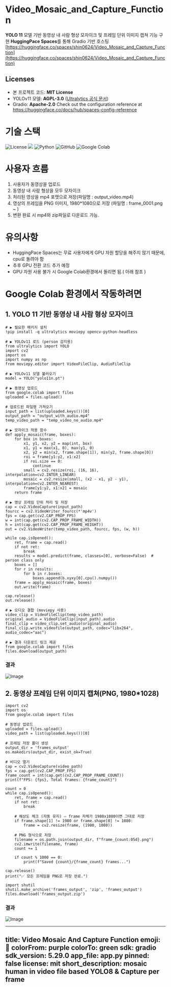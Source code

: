 # Video_Mosaic_and_Capture_Function
**YOLO 11** 모델 기반 동영상 내 사람 형상 모자이크 및 프레임 단위 이미지 캡쳐 기능 구현
**HuggingPace Spaces**를 통해 Gradio 기반 호스팅 [https://huggingface.co/spaces/shin0624/Video_Mosaic_and_Capture_Function](https://huggingface.co/spaces/shin0624/Video_Mosaic_and_Capture_Function)


## Licenses
- 본 프로젝트 코드: **MIT License**
- YOLOv11 모델: **AGPL-3.0** ([Ultralytics 공식 문서](https://ultralytics.com/license))
- Gradio: **Apache-2.0**
Check out the configuration reference at https://huggingface.co/docs/hub/spaces-config-reference

# 기술 스택
![License](https://img.shields.io/badge/License-MIT%2FAGPL--3.0-blue)
<img src="https://img.shields.io/badge/<huggingface>-<FFD21E>?style=for-the-badge&logo=<huggingface>&logoColor=white">
![Python](https://img.shields.io/badge/python-3670A0?style=for-the-badge&logo=python&logoColor=ffdd54)
![GitHub](https://img.shields.io/badge/github-%23121011.svg?style=for-the-badge&logo=github&logoColor=white)
![Google Colab](https://img.shields.io/badge/Google%20Colab-%23F9A825.svg?style=for-the-badge&logo=googlecolab&logoColor=white)

# 사용자 흐름
1. 사용자가 동영상을 업로드
2. 동영상 내 사람 형상을 모두 모자이크
3. 처리된 영상을 mp4 포맷으로 저장(파일명 : output_video.mp4)
4. 영상의 프레임을 PNG 이미지, 1980*1080으로 저장 (파일명 : frame_0001.png ~ )
5. 변환 완료 시 mp4와 zip파일로 다운로드 가능.

# 유의사항
- HuggingPace Spaces는 무료 사용자에게 GPU 자원 할당을 해주지 않기 때문에, cpu로 돌려야 함
- 추후 GPU 전환 코드 추가 예정
- GPU 자원 사용 불가 시 Google Colab환경에서 돌리면 됨.( 아래 참조 )

# Google Colab 환경에서 작동하려면
## 1. YOLO 11 기반 동영상 내 사람 형상 모자이크
```
# ▶️ 필요한 패키지 설치
!pip install -q ultralytics moviepy opencv-python-headless

# ▶️ YOLOv11 로드 (person 감지용)
from ultralytics import YOLO
import cv2
import os
import numpy as np
from moviepy.editor import VideoFileClip, AudioFileClip

# ▶️ YOLOv11 모델 불러오기
model = YOLO("yolo11n.pt")

# ▶️ 동영상 업로드
from google.colab import files
uploaded = files.upload()

# 업로드된 파일명 가져오기
input_path = list(uploaded.keys())[0]
output_path = "output_with_audio.mp4"
temp_video_path = "temp_video_no_audio.mp4"

# ▶️ 모자이크 적용 함수
def apply_mosaic(frame, boxes):
    for box in boxes:
        x1, y1, x2, y2 = map(int, box)
        x1, y1 = max(x1, 0), max(y1, 0)
        x2, y2 = min(x2, frame.shape[1]), min(y2, frame.shape[0])
        roi = frame[y1:y2, x1:x2]
        if roi.size == 0:
            continue
        small = cv2.resize(roi, (16, 16), interpolation=cv2.INTER_LINEAR)
        mosaic = cv2.resize(small, (x2 - x1, y2 - y1), interpolation=cv2.INTER_NEAREST)
        frame[y1:y2, x1:x2] = mosaic
    return frame

# ▶️ 영상 프레임 단위 처리 및 저장
cap = cv2.VideoCapture(input_path)
fourcc = cv2.VideoWriter_fourcc(*'mp4v')
fps = cap.get(cv2.CAP_PROP_FPS)
w = int(cap.get(cv2.CAP_PROP_FRAME_WIDTH))
h = int(cap.get(cv2.CAP_PROP_FRAME_HEIGHT))
out = cv2.VideoWriter(temp_video_path, fourcc, fps, (w, h))

while cap.isOpened():
    ret, frame = cap.read()
    if not ret:
        break
    results = model.predict(frame, classes=[0], verbose=False)  # person class only
    boxes = []
    for r in results:
        for b in r.boxes:
            boxes.append(b.xyxy[0].cpu().numpy())
    frame = apply_mosaic(frame, boxes)
    out.write(frame)

cap.release()
out.release()

# ▶️ 오디오 결합 (moviepy 사용)
video_clip = VideoFileClip(temp_video_path)
original_audio = VideoFileClip(input_path).audio
final_clip = video_clip.set_audio(original_audio)
final_clip.write_videofile(output_path, codec="libx264", audio_codec="aac")

# ▶️ 결과 다운로드 링크 제공
from google.colab import files
files.download(output_path)
```
### 결과
![Image](https://github.com/user-attachments/assets/408ef488-f5e4-42a8-8152-a47b4caa00a4)

## 2. 동영상 프레임 단위 이미지 캡쳐(PNG, 1980*1028)
```
import cv2
import os
from google.colab import files

# 동영상 업로드
uploaded = files.upload()
video_path = list(uploaded.keys())[0]

# 프레임 저장 폴더 생성
output_dir = 'frames_output'
os.makedirs(output_dir, exist_ok=True)

# 비디오 열기
cap = cv2.VideoCapture(video_path)
fps = cap.get(cv2.CAP_PROP_FPS)
frame_count = int(cap.get(cv2.CAP_PROP_FRAME_COUNT))
print(f"FPS: {fps}, Total frames: {frame_count}")

count = 0
while cap.isOpened():
    ret, frame = cap.read()
    if not ret:
        break

    # 해상도 체크 (자동 유지) – frame 자체가 1980x1080이면 그대로 저장
    if frame.shape[1] != 1980 or frame.shape[0] != 1080:
        frame = cv2.resize(frame, (1980, 1080))

    # PNG 형식으로 저장
    filename = os.path.join(output_dir, f"frame_{count:05d}.png")
    cv2.imwrite(filename, frame)
    count += 1

    if count % 1000 == 0:
        print(f"Saved {count}/{frame_count} frames...")

cap.release()
print("✅ 모든 프레임을 PNG로 저장 완료.")

import shutil
shutil.make_archive('frames_output', 'zip', 'frames_output')
files.download('frames_output.zip')
```
### 결과
![Image](https://github.com/user-attachments/assets/1be787e8-a271-4403-9008-972d4cb35109)

---
title: Video Mosaic And Capture Function
emoji: 🐢
colorFrom: purple
colorTo: green
sdk: gradio
sdk_version: 5.29.0
app_file: app.py
pinned: false
license: mit
short_description: mosaic human in video file based YOLO8 & Capture per frame
---
